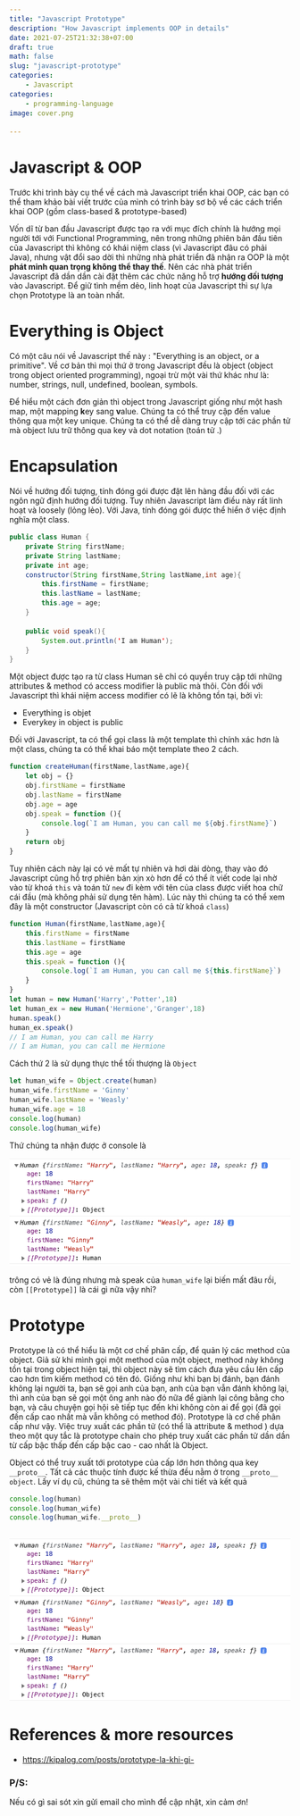 ```yaml
---
title: "Javascript Prototype"
description: "How Javascript implements OOP in details"
date: 2021-07-25T21:32:38+07:00
draft: true
math: false
slug: "javascript-prototype"
categories:
    - Javascript
categories:
    - programming-language
image: cover.png

---
```


# Javascript & OOP
Trước khi trình bày cụ thể về cách mà Javascript triển khai OOP, các bạn có thể tham khảo bài viết trước của mình có trình bày sơ bộ về các cách triển khai OOP (gồm class-based & prototype-based)

Vốn dĩ từ ban đầu Javascript được tạo ra với mục đích chính là hướng mọi người tới với Functional Programming, nên trong những phiên bản đầu tiên của Javascript thì không có khái niệm class (vì Javascript đâu có phải Java), nhưng vật đổi sao dời thì những nhà phát triển đã nhận ra OOP là một **phát minh quan trọng không thể thay thế**. Nên các nhà phát triển Javascript đã dần dần cài đặt thêm các chức năng hỗ trợ **hướng đối tượng** vào Javascript. Để giữ tình mềm dẻo, linh hoạt của Javascript thì sự lựa chọn Prototype là an toàn nhất.

# Everything is Object
Có một câu nói về Javascript thế này : "Everything is an object, or a primitive". Về cơ bản thì mọi thứ ở trong Javascript đều là object (object trong object oriented programming), ngoại trừ một vài thứ khác như là: number, strings, null, undefined, boolean, symbols.

Để hiểu một cách đơn giản thì object trong Javascript giống như một hash map, một mapping **k**ey sang **v**alue. Chúng ta có thể truy cập đến value thông qua một key unique. Chúng ta có thể dễ dàng truy cập tới các phần tử mà object lưu trữ thông qua key và dot notation (toán tử .)

# Encapsulation 
Nói về hướng đối tượng, tính đóng gói được đặt lên hàng đầu đối với các ngôn ngữ định hướng đối tượng. Tuy nhiên Javascript làm điều này rất linh hoạt và loosely (lỏng lẻo). Với Java, tính đóng gói được thể hiển ở việc định nghĩa một class.

```java
public class Human {
    private String firstName;
    private String lastName;
    private int age;
    constructor(String firstName,String lastName,int age){
        this.firstName = firstName;
        this.lastName = lastName;
        this.age = age;
    }

    public void speak(){
        System.out.println('I am Human');
    }
}
```
Một object được tạo ra từ class Human sẽ chỉ có quyền truy cập tới những attributes & method có access modifier là public mà thôi. Còn đối với Javascript thì khái niệm access modifier có lẽ là không tồn tại, bởi vì: 
- Everything is objet
- Everykey in object is public

Đối với Javascript, ta có thể gọi class là một template thì chính xác hơn là một class, chúng ta có thể khai báo một template theo 2 cách.
```js 
function createHuman(firstName,lastName,age){
    let obj = {}
    obj.firstName = firstName
    obj.lastName = firstName
    obj.age = age
    obj.speak = function (){
        console.log(`I am Human, you can call me ${obj.firstName}`)
    }
    return obj
}
```
Tuy nhiên cách này lại có vẻ mất tự nhiên và hơi dài dòng, thay vào đó Javascript cũng hỗ trợ phiên bản xịn xò hơn để có thể ít viết code lại nhờ vào từ khoá `this` và toán tử `new` đi kèm với tên của class được viết hoa chữ cái đầu (mà không phải sử dụng tên hàm). Lúc này thì chúng ta có thể xem đây là một constructor (Javascript còn có cả từ khoá `class`)
```js 
function Human(firstName,lastName,age){
    this.firstName = firstName
    this.lastName = firstName
    this.age = age
    this.speak = function (){
        console.log(`I am Human, you can call me ${this.firstName}`)
    }
}
let human = new Human('Harry','Potter',18)
let human_ex = new Human('Hermione','Granger',18)
human.speak()
human_ex.speak()
// I am Human, you can call me Harry
// I am Human, you can call me Hermione
```
Cách thứ 2 là sử dụng thực thể tối thượng là `Object`
```js
let human_wife = Object.create(human)
human_wife.firstName = 'Ginny'
human_wife.lastName = 'Weasly'
human_wife.age = 18
console.log(human)
console.log(human_wife)
```

Thứ chúng ta nhận được ở console là

![](image-1.png)

trông có vẻ là đúng nhưng mà speak của `human_wife` lại biến mất đâu rồi, còn `[[Prototype]]` là cái gì nữa vậy nhỉ? 

# Prototype
Prototype là có thể hiểu là một cơ chế phân cấp, để quản lý các method của object. Giả sử khi mình gọi một method của một object, method này không tồn tại trong object hiện tại, thì object này sẽ tìm cách đưa yêu cầu lên cấp cao hơn tìm kiếm method có tên đó. Giống như khi bạn bị đánh, bạn đánh không lại người ta, bạn sẽ gọi anh của bạn, anh của bạn vẫn đánh không lại, thì anh của bạn sẽ gọi một ông anh nào đó nữa để giành lại công bằng cho bạn, và câu chuyện gọi hội sẽ tiếp tục đến khi không còn ai để gọi (đã gọi đến cấp cao nhất mà vẫn không có method đó). Prototype là cơ chế phân cấp như vậy. Việc truy xuất các phần tử (có thể là attribute & method ) dựa theo một quy tắc là prototype chain cho phép truy xuất các phần tử dần dần từ cấp bậc thấp đến cấp bậc cao - cao nhất là Object.

Object có thể truy xuất tới prototype của cấp lớn hơn thông qua key `__proto__`. Tất cả các thuộc tính được kế thừa đều nằm ở trong `__proto__ object`. Lấy ví dụ cũ, chúng ta sẽ thêm một vài chi tiết và kết quả

```js 
console.log(human)
console.log(human_wife)
console.log(human_wife.__proto__)
```

![](image-2.png)
---
# References & more resources


- https://kipalog.com/posts/prototype-la-khi-gi-
### P/S:
Nếu có gì sai sót xin gửi email cho mình để cập nhật, xin cảm ơn!
